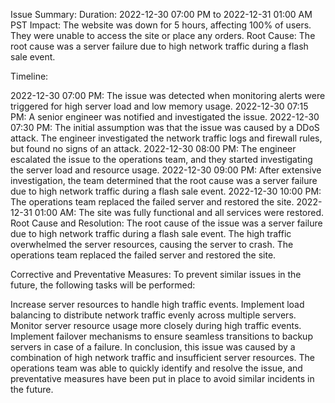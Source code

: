 Issue Summary:
Duration: 2022-12-30 07:00 PM to 2022-12-31 01:00 AM PST
Impact: The website was down for 5 hours, affecting 100% of users. They were unable to access the site or place any orders.
Root Cause: The root cause was a server failure due to high network traffic during a flash sale event.

Timeline:

2022-12-30 07:00 PM: The issue was detected when monitoring alerts were triggered for high server load and low memory usage.
2022-12-30 07:15 PM: A senior engineer was notified and investigated the issue.
2022-12-30 07:30 PM: The initial assumption was that the issue was caused by a DDoS attack. The engineer investigated the network traffic logs and firewall rules, but found no signs of an attack.
2022-12-30 08:00 PM: The engineer escalated the issue to the operations team, and they started investigating the server load and resource usage.
2022-12-30 09:00 PM: After extensive investigation, the team determined that the root cause was a server failure due to high network traffic during a flash sale event.
2022-12-30 10:00 PM: The operations team replaced the failed server and restored the site.
2022-12-31 01:00 AM: The site was fully functional and all services were restored.
Root Cause and Resolution:
The root cause of the issue was a server failure due to high network traffic during a flash sale event. The high traffic overwhelmed the server resources, causing the server to crash. The operations team replaced the failed server and restored the site.

Corrective and Preventative Measures:
To prevent similar issues in the future, the following tasks will be performed:

Increase server resources to handle high traffic events.
Implement load balancing to distribute network traffic evenly across multiple servers.
Monitor server resource usage more closely during high traffic events.
Implement failover mechanisms to ensure seamless transitions to backup servers in case of a failure.
In conclusion, this issue was caused by a combination of high network traffic and insufficient server resources. The operations team was able to quickly identify and resolve the issue, and preventative measures have been put in place to avoid similar incidents in the future.





